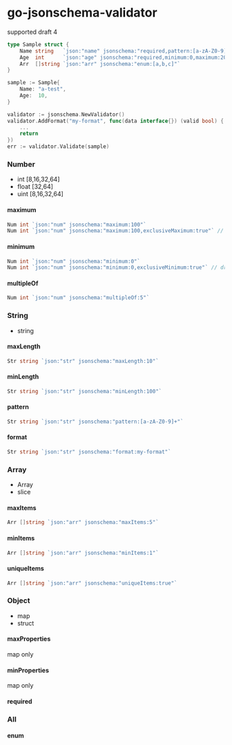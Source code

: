 # go-jsonschema-validator

supported draft 4

```go
type Sample struct {
	Name string   `json:"name" jsonschema:"required,pattern:[a-zA-Z0-9],maxLength:20"`
	Age  int      `json:"age" jsonschema:"required,minimum:0,maximum:20"`
	Arr  []string `json:"arr" jsonschema:"enum:[a,b,c]"`
}

sample := Sample{
	Name: "a-test",
	Age:  10,
}

validator := jsonschema.NewValidator()
validator.AddFormat("my-format", func(data interface{}) (valid bool) {
	...
	return
})
err := validator.Validate(sample)
```

### Number

- int [8,16,32,64]
- float [32,64]
- uint [8,16,32,64]

#### maximum

```go
Num int `json:"num" jsonschema:"maximum:100"`
Num int `json:"num" jsonschema:"maximum:100,exclusiveMaximum:true"` // draft 4
```

#### minimum

```go
Num int `json:"num" jsonschema:"minimum:0"`
Num int `json:"num" jsonschema:"minimum:0,exclusiveMinimum:true"` // draft 4
```

#### multipleOf

```go
Num int `json:"num" jsonschema:"multipleOf:5"`
```

### String

- string

#### maxLength

```go
Str string `json:"str" jsonschema:"maxLength:10"`
```

#### minLength

```go
Str string `json:"str" jsonschema:"minLength:100"`
```

#### pattern

```go
Str string `json:"str" jsonschema:"pattern:[a-zA-Z0-9]+"`
```

#### format

```go
Str string `json:"str" jsonschema:"format:my-format"`
```

### Array

- Array
- slice

#### maxItems

```go
Arr []string `json:"arr" jsonschema:"maxItems:5"`
```

#### minItems

```go
Arr []string `json:"arr" jsonschema:"minItems:1"`
```

#### uniqueItems

```go
Arr []string `json:"arr" jsonschema:"uniqueItems:true"`
```

### Object

- map
- struct

#### maxProperties

map only

#### minProperties

map only

#### required

### All

#### enum
